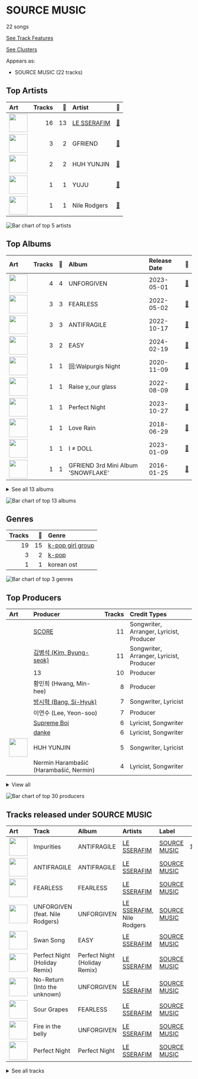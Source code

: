 # SOURCE MUSIC

22 songs

[See Track Features](audio_features.md)

[See Clusters](clusters/overview.md)

Appears as:
- SOURCE MUSIC (22 tracks)

## Top Artists

| Art | Tracks | 💚 | Artist | 🔗 |
|:---|---:|---:|:---|:---|
| <img src="https://i.scdn.co/image/ab6761610000e5eb73f96bdf146d008680149954" alt="" width="50" /> | 16 | 13 | [LE SSERAFIM](../../artists/le_sserafim/overview.md) | [🔗](https://open.spotify.com/artist/4SpbR6yFEvexJuaBpgAU5p) |
| <img src="https://i.scdn.co/image/ab6761610000e5ebd0701912e6fccf8427bc7361" alt="" width="50" /> | 3 | 2 | GFRIEND | [🔗](https://open.spotify.com/artist/0qlWcS66ohOIi0M8JZwPft) |
| <img src="https://i.scdn.co/image/ab6761610000e5ebc3ac1bd308a02d51b44697fa" alt="" width="50" /> | 2 | 2 | HUH YUNJIN | [🔗](https://open.spotify.com/artist/13yWtUnz63q5VIs5SwoMhy) |
| <img src="https://i.scdn.co/image/ab6761610000e5ebd40fae46480e4202ef69316d" alt="" width="50" /> | 1 | 1 | YUJU | [🔗](https://open.spotify.com/artist/7Bu0r4MCDX3sbhcFD5IXyx) |
| <img src="https://i.scdn.co/image/6511b1fe261da3b6c6b69ae2aa771cfd307a18ae" alt="" width="50" /> | 1 | 1 | Nile Rodgers | [🔗](https://open.spotify.com/artist/3yDIp0kaq9EFKe07X1X2rz) |

![Bar chart of top 5 artists](../../images/labels/source_music/artists.png)

## Top Albums

| Art | Tracks | 💚 | Album | Release Date | 🔗 |
|:---|---:|---:|:---|:---|:---|
| <img src="https://i.scdn.co/image/ab67616d0000b273d71fd77b89d08bc1bda219c7" alt="" width="50" /> | 4 | 4 | UNFORGIVEN | 2023-05-01 | [🔗](https://open.spotify.com/album/4Oz7K9DRwwGMN49i4NbVDT) |
| <img src="https://i.scdn.co/image/ab67616d0000b2739030184114911536d5f77555" alt="" width="50" /> | 3 | 3 | FEARLESS | 2022-05-02 | [🔗](https://open.spotify.com/album/4Mc7WwYH41hgUWeKX25Sot) |
| <img src="https://i.scdn.co/image/ab67616d0000b273a991995542d50a691b9ae5be" alt="" width="50" /> | 3 | 3 | ANTIFRAGILE | 2022-10-17 | [🔗](https://open.spotify.com/album/3u0ggfmK0vjuHMNdUbtaa9) |
| <img src="https://i.scdn.co/image/ab67616d0000b273110f5426b8c149e80804912a" alt="" width="50" /> | 3 | 2 | EASY | 2024-02-19 | [🔗](https://open.spotify.com/album/1YCj4PZi08G20y2ekGKY0C) |
| <img src="https://i.scdn.co/image/ab67616d0000b273a1c07b020417770f3385448f" alt="" width="50" /> | 1 | 1 | 回:Walpurgis Night | 2020-11-09 | [🔗](https://open.spotify.com/album/6keRNtq7CnhNrD2EIKOA6h) |
| <img src="https://i.scdn.co/image/ab67616d0000b2734c5280bb94cdc3aa732da6c9" alt="" width="50" /> | 1 | 1 | Raise y_our glass | 2022-08-09 | [🔗](https://open.spotify.com/album/5Ty5fWBzQypVhiboHneO3y) |
| <img src="https://i.scdn.co/image/ab67616d0000b2735e352f6eccf8cb96d0b247cc" alt="" width="50" /> | 1 | 1 | Perfect Night | 2023-10-27 | [🔗](https://open.spotify.com/album/6Msc3BwzKZ5f5FXmKuUSu6) |
| <img src="https://i.scdn.co/image/ab67616d0000b273f8155fafa8e6f4d332f2e907" alt="" width="50" /> | 1 | 1 | Love Rain | 2018-06-29 | [🔗](https://open.spotify.com/album/40fAbWLsPvL0nUuiDCwxHu) |
| <img src="https://i.scdn.co/image/ab67616d0000b27386b1ba55bf754a73f6ecf729" alt="" width="50" /> | 1 | 1 | I ≠ DOLL | 2023-01-09 | [🔗](https://open.spotify.com/album/4i7Qx3fYBVlXJ7OOvqPXlT) |
| <img src="https://i.scdn.co/image/ab67616d0000b273fc5b3a4f6c07140daa455a61" alt="" width="50" /> | 1 | 1 | GFRIEND 3rd Mini Album 'SNOWFLAKE' | 2016-01-25 | [🔗](https://open.spotify.com/album/0COnSwFb5qOhABUyWNw6Kp) |


<details>
<summary>See all 13 albums</summary>

| Art | Tracks | 💚 | Album | Release Date | 🔗 |
|:---|---:|---:|:---|:---|:---|
| <img src="https://i.scdn.co/image/ab67616d0000b273f456ca5659f2d0169061b310" alt="" width="50" /> | 1 | 0 | Perfect Night (Holiday Remix) | 2023-11-23 | [🔗](https://open.spotify.com/album/0YaaIvxu7OH0OxUSnM9WFH) |
| <img src="https://i.scdn.co/image/ab67616d0000b27393f063bd7b14993d5ffb9287" alt="" width="50" /> | 1 | 0 | GFRIEND The 1st Album 'LOL' | 2016-07-11 | [🔗](https://open.spotify.com/album/0PlSM2Hml1cFANnzYu6RCg) |
| <img src="https://i.scdn.co/image/ab67616d0000b2736d58843621783cd5abff29ab" alt="" width="50" /> | 1 | 0 | Eve, Psyche & the Bluebeard’s wife (English Ver.) | 2023-07-06 | [🔗](https://open.spotify.com/album/1FoKSB8Kc39zc9exXYtNu8) |

</details>


![Bar chart of top 13 albums](../../images/labels/source_music/albums.png)

## Genres

| Tracks | 💚 | Genre |
|---:|---:|:---|
| 19 | 15 | [k-pop girl group](../../genres/k-pop_girl_group/overview.md) |
| 3 | 2 | [k-pop](../../genres/k-pop/overview.md) |
| 1 | 1 | korean ost |

![Bar chart of top 3 genres](../../images/labels/source_music/genres.png)

## Top Producers

| Art | Producer | Tracks | Credit Types |
|:---|:---|---:|:---|
| | [SCORE](../../producers/score/overview.md) | 11 | Songwriter, Arranger, Lyricist, Producer |
| | [김병석 (Kim, Byung-seok)](../../producers/김병석_(kim,_byung-seok)/overview.md) | 11 | Songwriter, Arranger, Lyricist, Producer |
| | 13 | 10 | Producer |
| | 황민희 (Hwang, Min-hee) | 8 | Producer |
| | [방시혁 (Bang, Si-Hyuk)](../../producers/방시혁_(bang,_si-hyuk)/overview.md) | 7 | Songwriter, Lyricist |
| | 이연수 (Lee, Yeon-soo) | 7 | Producer |
| | [Supreme Boi](../../producers/supreme_boi/overview.md) | 6 | Lyricist, Songwriter |
| | [danke](../../producers/danke/overview.md) | 6 | Lyricist, Songwriter |
| <img src="https://i.scdn.co/image/ab6761610000e5ebc3ac1bd308a02d51b44697fa" alt="" width="50" /> | HUH YUNJIN | 5 | Songwriter, Lyricist |
| | Nermin Harambašić (Harambašić, Nermin) | 4 | Lyricist, Songwriter |


<details>
<summary>View all</summary>

| Art | Producer | Tracks | Credit Types |
|:---|:---|---:|:---|
| | Kyler Niko | 4 | Lyricist, Songwriter |
| | 김준혁 (Kim Joonhyuk) | 4 | Producer |
| | Chris Galland | 3 | Producer |
| | Young Chance | 3 | Lyricist, Songwriter |
| | 김인형 (Kim, In Hyung) | 3 | Lyricist, Songwriter |
| | Paulina Cerrilla | 3 | Lyricist, Songwriter |
| | [Manny Marroquin](../../producers/manny_marroquin/overview.md) | 3 | Producer |
| | Ronnie Icon | 3 | Lyricist, Songwriter |
| | Jonna Hall | 2 | Lyricist, Songwriter |
| | Daniel "Obi" Klein | 2 | Lyricist, Songwriter |
| | 박상유 (Park, Sang-yu) | 2 | Lyricist, Songwriter |
| | Josefin Glenmark | 2 | Lyricist, Songwriter |
| | Nikolay Mohr | 2 | Lyricist, Songwriter |
| | Arineh Karimi | 2 | Lyricist, Songwriter |
| | 전부연 (Jeon, Bu-yeon) | 2 | Producer |
| | 김영현 (Kim, Young-hyun) | 2 | Producer |
| | Pontus Petersson | 2 | Lyricist, Songwriter |
| | BLVSH | 2 | Lyricist, Songwriter |
| | JARO | 2 | Lyricist, Songwriter |
| | Anne Judith Wik | 2 | Lyricist, Songwriter |
| | Sunshine | 2 | Lyricist, Songwriter |
| | [Tony Maserati](../../producers/tony_maserati/overview.md) | 2 | Producer |
| | 우민정 (Umin, Je-ong) | 2 | Producer |
| | 이형석 (Lee, Hyung-seok) | 2 | Lyricist, Songwriter |
| | Charli Taft | 2 | Lyricist, Songwriter |
| | Shorelle | 2 | Lyricist, Songwriter |
| | BENJMN | 2 | Lyricist, Songwriter |
| | [Josh Gudwin](../../producers/josh_gudwin/overview.md) | 1 | Producer |
| | Cazzi Opeia | 1 | Lyricist, Songwriter |
| | James Reynolds | 1 | Producer |
| | Ninos Hanna | 1 | Songwriter |
| | Kayofkaj | 1 | Lyricist, Songwriter |
| | Adam Hawkins | 1 | Producer |
| | Marcus Andersson | 1 | Songwriter |
| | Anders Gukko | 1 | Lyricist, Songwriter |
| | 김채원 (Kim, Chae-won) | 1 | Lyricist, Songwriter |
| | Max Thulin | 1 | Lyricist, Songwriter |
| | emmy kasai. | 1 | Lyricist, Songwriter |
| | Lady V | 1 | Lyricist, Songwriter |
| | 양가영 (Yang, Gayoung) | 1 | Lyricist, Songwriter |
| | Maggie Szabo | 1 | Lyricist, Songwriter |
| | Caroline Gerd Gustavsson | 1 | Lyricist, Songwriter |
| | Yang Ga | 1 | Producer |
| | Maia Wright | 1 | Lyricist, Songwriter |
| | Jorge Luis Perez, Jr. | 1 | Songwriter |
| | Lauren Elizabeth Baker | 1 | Songwriter |
| | 김현수 (Kim, Hyun-soo) | 1 | Producer |
| | Nathalie Blue | 1 | Lyricist, Songwriter |
| | Shintaro Yasuda | 1 | Lyricist, Songwriter |
| | Believve | 1 | Lyricist, Songwriter |
| | Hayes Kramer | 1 | Lyricist, Songwriter |
| | [조윤경 (Jo, Yoon Kyung)](../../producers/조윤경_(jo,_yoon_kyung)/overview.md) | 1 | Lyricist, Songwriter |
| | Isabella Lovestory | 1 | Lyricist, Songwriter |
| | Niklas Jarelius Persson | 1 | Songwriter |
| | Makaila J Garcia | 1 | Lyricist, Songwriter |
| | Lauren Aquilina | 1 | Songwriter |
| | Amanda Ibanez | 1 | Songwriter |
| | Belle | 1 | Lyricist, Songwriter |
| | [John Hanes](../../producers/john_hanes/overview.md) | 1 | Producer |
| | Gusten Dahlqvist | 1 | Lyricist, Songwriter |
| | Bob Horn | 1 | Producer |
| | Zikai | 1 | Songwriter |
| | 김채아 (Kim, Chae-ah) | 1 | Lyricist, Songwriter |
| | poutyface | 1 | Lyricist, Songwriter |
| | Duane Benjamin | 1 | Arranger |
| | Glenda Proby | 1 | Lyricist, Songwriter |
| <img src="https://i.scdn.co/image/ab6761610000e5eb2e55922ed7b80e66863f3345" alt="" width="50" /> | ABIR | 1 | Lyricist, Songwriter |
| <img src="https://i.scdn.co/image/ab6761610000e5ebb090a384aed61b3dff0c0a9c" alt="" width="50" /> | Destiny Rogers | 1 | Lyricist, Songwriter |
| | Kris Jana | 1 | Lyricist, Songwriter |
| | Feli Ferraro | 1 | Lyricist, Songwriter |
| | Julia Bognar Finnseter | 1 | Lyricist, Songwriter |

</details>


![Bar chart of top 30 producers](../../images/labels/source_music/producers.png)
## Tracks released under SOURCE MUSIC

| Art | Track | Album | Artists | Label | Score | 💚 | 🔗 |
|:---|:---|:---|:---|:---|---:|:---|:---|
| <img src="https://i.scdn.co/image/ab67616d0000b273a991995542d50a691b9ae5be" alt="" width="50" /> | Impurities | ANTIFRAGILE | [LE SSERAFIM](../../artists/le_sserafim/overview.md) | [SOURCE MUSIC](.) | 12633 | 💚 | [🔗](https://open.spotify.com/track/7F0MuIk5glqtowCUjbn9es) |
| <img src="https://i.scdn.co/image/ab67616d0000b273a991995542d50a691b9ae5be" alt="" width="50" /> | ANTIFRAGILE | ANTIFRAGILE | [LE SSERAFIM](../../artists/le_sserafim/overview.md) | [SOURCE MUSIC](.) | 6069 | 💚 | [🔗](https://open.spotify.com/track/4fsQ0K37TOXa3hEQfjEic1) |
| <img src="https://i.scdn.co/image/ab67616d0000b2739030184114911536d5f77555" alt="" width="50" /> | FEARLESS | FEARLESS | [LE SSERAFIM](../../artists/le_sserafim/overview.md) | [SOURCE MUSIC](.) | 2059 | 💚 | [🔗](https://open.spotify.com/track/296nXCOv97WJNRWzIBQnoj) |
| <img src="https://i.scdn.co/image/ab67616d0000b273d71fd77b89d08bc1bda219c7" alt="" width="50" /> | UNFORGIVEN (feat. Nile Rodgers) | UNFORGIVEN | [LE SSERAFIM](../../artists/le_sserafim/overview.md), Nile Rodgers | [SOURCE MUSIC](.) | 1701 | 💚 | [🔗](https://open.spotify.com/track/51vRumtqbkNW9wrKfESwfu) |
| <img src="https://i.scdn.co/image/ab67616d0000b273110f5426b8c149e80804912a" alt="" width="50" /> | Swan Song | EASY | [LE SSERAFIM](../../artists/le_sserafim/overview.md) | [SOURCE MUSIC](.) | 374 | 💚 | [🔗](https://open.spotify.com/track/2GquhrcHbl2zOnF5javAFp) |
| <img src="https://i.scdn.co/image/ab67616d0000b273f456ca5659f2d0169061b310" alt="" width="50" /> | Perfect Night (Holiday Remix) | Perfect Night (Holiday Remix) | [LE SSERAFIM](../../artists/le_sserafim/overview.md) | [SOURCE MUSIC](.) | 330 | | [🔗](https://open.spotify.com/track/40CJrEAyXS8qe0BBFbYbJO) |
| <img src="https://i.scdn.co/image/ab67616d0000b273d71fd77b89d08bc1bda219c7" alt="" width="50" /> | No-Return (Into the unknown) | UNFORGIVEN | [LE SSERAFIM](../../artists/le_sserafim/overview.md) | [SOURCE MUSIC](.) | 287 | 💚 | [🔗](https://open.spotify.com/track/6DSGb5CmwHX4pvclq8HUU1) |
| <img src="https://i.scdn.co/image/ab67616d0000b2739030184114911536d5f77555" alt="" width="50" /> | Sour Grapes | FEARLESS | [LE SSERAFIM](../../artists/le_sserafim/overview.md) | [SOURCE MUSIC](.) | 140 | 💚 | [🔗](https://open.spotify.com/track/6wBpO4Xc4YgShnENGSFA1M) |
| <img src="https://i.scdn.co/image/ab67616d0000b273d71fd77b89d08bc1bda219c7" alt="" width="50" /> | Fire in the belly | UNFORGIVEN | [LE SSERAFIM](../../artists/le_sserafim/overview.md) | [SOURCE MUSIC](.) | 132 | 💚 | [🔗](https://open.spotify.com/track/05RlBHEZg1RmL9DnPgv9Qq) |
| <img src="https://i.scdn.co/image/ab67616d0000b2735e352f6eccf8cb96d0b247cc" alt="" width="50" /> | Perfect Night | Perfect Night | [LE SSERAFIM](../../artists/le_sserafim/overview.md) | [SOURCE MUSIC](.) | 123 | 💚 | [🔗](https://open.spotify.com/track/74X2u8JMVooG2QbjRxXwR8) |


<details>
<summary>See all tracks</summary>

| Art | Track | Album | Artists | Label | Score | 💚 | 🔗 |
|:---|:---|:---|:---|:---|---:|:---|:---|
| <img src="https://i.scdn.co/image/ab67616d0000b273a991995542d50a691b9ae5be" alt="" width="50" /> | No Celestial | ANTIFRAGILE | [LE SSERAFIM](../../artists/le_sserafim/overview.md) | [SOURCE MUSIC](.) | 102 | 💚 | [🔗](https://open.spotify.com/track/21ApmVGIzIAIDSBdHu6SVt) |
| <img src="https://i.scdn.co/image/ab67616d0000b27386b1ba55bf754a73f6ecf729" alt="" width="50" /> | I ≠ DOLL | I ≠ DOLL | HUH YUNJIN | [SOURCE MUSIC](.) | 32 | 💚 | [🔗](https://open.spotify.com/track/1d6xaY4JvvqTWfgCeJAtWa) |
| <img src="https://i.scdn.co/image/ab67616d0000b273fc5b3a4f6c07140daa455a61" alt="" width="50" /> | Rough | GFRIEND 3rd Mini Album 'SNOWFLAKE' | GFRIEND | [SOURCE MUSIC](.) | 0 | 💚 | [🔗](https://open.spotify.com/track/3CVeGXpoPKJQ9JuhPp3mpL) |
| <img src="https://i.scdn.co/image/ab67616d0000b27393f063bd7b14993d5ffb9287" alt="" width="50" /> | NAVILLERA | GFRIEND The 1st Album 'LOL' | GFRIEND | [SOURCE MUSIC](.) | 0 | | [🔗](https://open.spotify.com/track/2Oi0IO8K4BEbhPUdWcjNmv) |
| <img src="https://i.scdn.co/image/ab67616d0000b273f8155fafa8e6f4d332f2e907" alt="" width="50" /> | Love Rain (Feat. SURAN) | Love Rain | YUJU | [SOURCE MUSIC](.) | 0 | 💚 | [🔗](https://open.spotify.com/track/4T5fM8eGg5Pj6PLtIGLeU5) |
| <img src="https://i.scdn.co/image/ab67616d0000b273a1c07b020417770f3385448f" alt="" width="50" /> | MAGO | 回:Walpurgis Night | GFRIEND | [SOURCE MUSIC](.) | 0 | 💚 | [🔗](https://open.spotify.com/track/46WaBBaEHzgbN88Ew0nh50) |
| <img src="https://i.scdn.co/image/ab67616d0000b2739030184114911536d5f77555" alt="" width="50" /> | Blue Flame | FEARLESS | [LE SSERAFIM](../../artists/le_sserafim/overview.md) | [SOURCE MUSIC](.) | 0 | 💚 | [🔗](https://open.spotify.com/track/37YoRLUu1qId0ewavgvnkG) |
| <img src="https://i.scdn.co/image/ab67616d0000b2734c5280bb94cdc3aa732da6c9" alt="" width="50" /> | Raise y_our glass | Raise y_our glass | HUH YUNJIN | [SOURCE MUSIC](.) | 0 | 💚 | [🔗](https://open.spotify.com/track/7j1vFohEm1lbsctYY9gyGd) |
| <img src="https://i.scdn.co/image/ab67616d0000b273d71fd77b89d08bc1bda219c7" alt="" width="50" /> | Eve, Psyche & The Bluebeard’s wife | UNFORGIVEN | [LE SSERAFIM](../../artists/le_sserafim/overview.md) | [SOURCE MUSIC](.) | 0 | 💚 | [🔗](https://open.spotify.com/track/4QhnNyKDsAkXPwHkSnuc89) |
| <img src="https://i.scdn.co/image/ab67616d0000b2736d58843621783cd5abff29ab" alt="" width="50" /> | Eve, Psyche & the Bluebeard’s wife (English Ver.) | Eve, Psyche & the Bluebeard’s wife (English Ver.) | [LE SSERAFIM](../../artists/le_sserafim/overview.md) | [SOURCE MUSIC](.) | 0 | | [🔗](https://open.spotify.com/track/1xaLyNaaZC3i5tmaDAWP76) |
| <img src="https://i.scdn.co/image/ab67616d0000b273110f5426b8c149e80804912a" alt="" width="50" /> | EASY | EASY | [LE SSERAFIM](../../artists/le_sserafim/overview.md) | [SOURCE MUSIC](.) | 0 | 💚 | [🔗](https://open.spotify.com/track/2O4Bb2WCkjlTPO827OnBMI) |
| <img src="https://i.scdn.co/image/ab67616d0000b273110f5426b8c149e80804912a" alt="" width="50" /> | Smart | EASY | [LE SSERAFIM](../../artists/le_sserafim/overview.md) | [SOURCE MUSIC](.) | 0 | | [🔗](https://open.spotify.com/track/4lR8sYGMGZPvthF2yUfo7T) |

</details>

